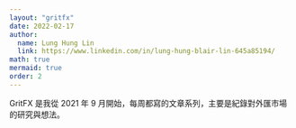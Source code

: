 ```yaml
---
layout: "gritfx"
date: 2022-02-17
author:
  name: Lung Hung Lin
  link: https://www.linkedin.com/in/lung-hung-blair-lin-645a85194/
math: true
mermaid: true
order: 2
---
```

GritFX 是我從 2021 年 9 月開始，每周都寫的文章系列，主要是紀錄對外匯市場的研究與想法。
